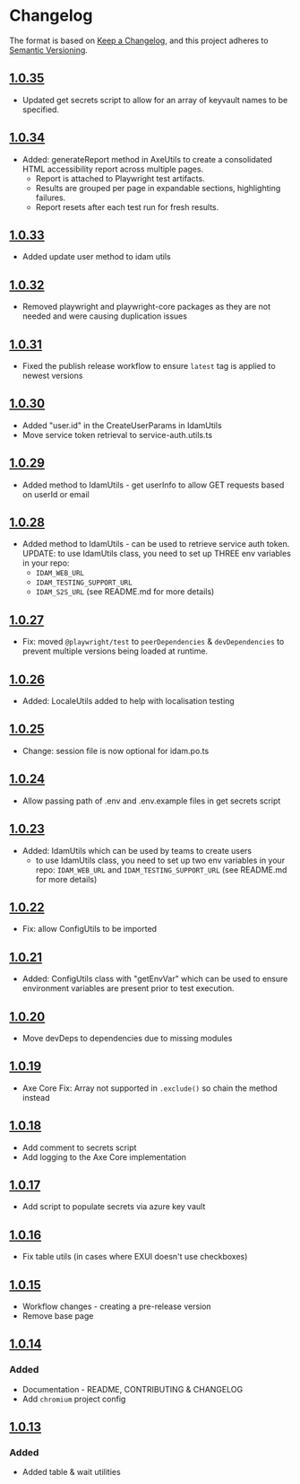 # Changelog

The format is based on [Keep a Changelog](https://keepachangelog.com/en/1.1.0/),
and this project adheres to [Semantic Versioning](https://semver.org/spec/v2.0.0.html).

## [1.0.35]

- Updated get secrets script to allow for an array of keyvault names to be specified.

## [1.0.34]

- Added: generateReport method in AxeUtils to create a consolidated HTML accessibility report across multiple pages.
  - Report is attached to Playwright test artifacts.
  - Results are grouped per page in expandable sections, highlighting failures.
  - Report resets after each test run for fresh results.

## [1.0.33]

- Added update user method to idam utils

## [1.0.32]

- Removed playwright and playwright-core packages as they are not needed and were causing duplication issues

## [1.0.31]

- Fixed the publish release workflow to ensure `latest` tag is applied to newest versions

## [1.0.30]

- Added "user.id" in the CreateUserParams in IdamUtils
- Move service token retrieval to service-auth.utils.ts

## [1.0.29]

- Added method to IdamUtils - get userInfo to allow GET requests based on userId or email

## [1.0.28]

- Added method to IdamUtils - can be used to retrieve service auth token. UPDATE: to use IdamUtils class, you need to set up THREE env variables in your repo:
  - `IDAM_WEB_URL`
  - `IDAM_TESTING_SUPPORT_URL`
  - `IDAM_S2S_URL`
    (see README.md for more details)

## [1.0.27]

- Fix: moved `@playwright/test` to `peerDependencies` & `devDependencies` to prevent multiple versions being loaded at runtime.

## [1.0.26]

- Added: LocaleUtils added to help with localisation testing

## [1.0.25]

- Change: session file is now optional for idam.po.ts

## [1.0.24]

- Allow passing path of .env and .env.example files in get secrets script

## [1.0.23]

- Added: IdamUtils which can be used by teams to create users
  - to use IdamUtils class, you need to set up two env variables in your repo: `IDAM_WEB_URL` and `IDAM_TESTING_SUPPORT_URL` (see README.md for more details)

## [1.0.22]

- Fix: allow ConfigUtils to be imported

## [1.0.21]

- Added: ConfigUtils class with "getEnvVar" which can be used to ensure environment variables are present prior to test execution.

## [1.0.20]

- Move devDeps to dependencies due to missing modules

## [1.0.19]

- Axe Core Fix: Array not supported in `.exclude()` so chain the method instead

## [1.0.18]

- Add comment to secrets script
- Add logging to the Axe Core implementation

## [1.0.17]

- Add script to populate secrets via azure key vault

## [1.0.16]

- Fix table utils (in cases where EXUI doesn't use checkboxes)

## [1.0.15]

- Workflow changes - creating a pre-release version
- Remove base page

## [1.0.14]

### Added

- Documentation - README, CONTRIBUTING & CHANGELOG
- Add `chromium` project config

## [1.0.13]

### Added

- Added table & wait utilities

[1.0.35]: https://github.com/hmcts/playwright-common/compare/v1.0.35...HEAD
[1.0.34]: https://github.com/hmcts/playwright-common/compare/v1.0.34...v1.0.35
[1.0.33]: https://github.com/hmcts/playwright-common/compare/v1.0.33...v1.0.34
[1.0.32]: https://github.com/hmcts/playwright-common/compare/v1.0.32...v1.0.33
[1.0.31]: https://github.com/hmcts/playwright-common/compare/v1.0.31...v1.0.32
[1.0.30]: https://github.com/hmcts/playwright-common/compare/v1.0.30...v1.0.31
[1.0.29]: https://github.com/hmcts/playwright-common/compare/v1.0.29...v1.0.30
[1.0.28]: https://github.com/hmcts/playwright-common/compare/v1.0.28...v1.0.29
[1.0.27]: https://github.com/hmcts/playwright-common/compare/v1.0.27...v1.0.28
[1.0.26]: https://github.com/hmcts/playwright-common/compare/v1.0.26...v1.0.27
[1.0.25]: https://github.com/hmcts/playwright-common/compare/v1.0.25...v1.0.26
[1.0.24]: https://github.com/hmcts/playwright-common/compare/v1.0.24...v1.0.25
[1.0.23]: https://github.com/hmcts/playwright-common/compare/v1.0.23...v1.0.24
[1.0.22]: https://github.com/hmcts/playwright-common/compare/v1.0.22...v1.0.23
[1.0.21]: https://github.com/hmcts/playwright-common/compare/v1.0.21...v1.0.22
[1.0.20]: https://github.com/hmcts/playwright-common/compare/v1.0.20...v1.0.21
[1.0.19]: https://github.com/hmcts/playwright-common/compare/v1.0.19...v1.0.20
[1.0.18]: https://github.com/hmcts/playwright-common/compare/v1.0.18...v1.0.19
[1.0.17]: https://github.com/hmcts/playwright-common/compare/v1.0.17...v1.0.18
[1.0.16]: https://github.com/hmcts/playwright-common/compare/v1.0.16...v1.0.17
[1.0.15]: https://github.com/hmcts/playwright-common/compare/v1.0.15...v1.0.16
[1.0.14]: https://github.com/hmcts/playwright-common/compare/v1.0.14...v1.0.15
[1.0.13]: https://github.com/hmcts/playwright-common/releases/tag/v1.0.13
